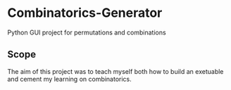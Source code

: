 # Combinatorics-Generator
 Python GUI project for permutations and combinations

<h2>Scope</h2>
The aim of this project was to teach myself both how to build an exetuable and cement my learning on combinatorics. 
